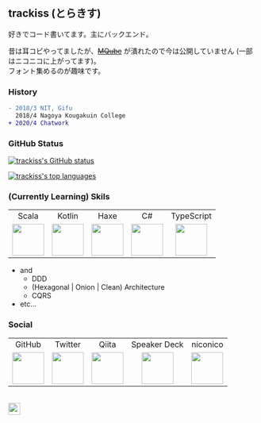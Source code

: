 ## trackiss (とらきす)

好きでコード書いてます。主にバックエンド。

昔は耳コピやってましたが、[~~MQube~~](https://mqube.net) が潰れたので今は公開していません (一部はニコニコに上がってます)。  
フォント集めるのが趣味です。



### History

```diff
- 2018/3 NIT, Gifu
  2018/4 Nagoya Kougakuin College
+ 2020/4 Chatwork
```

### GitHub Status

[![trackiss's GitHub status](https://github-readme-stats.vercel.app/api?username=trackiss&show_icons=true&theme=dracula&count_private=true&hide=issues)](https://github.com/trackiss?tab=repositories)

[![trackiss's top languages](https://github-readme-stats.vercel.app/api/top-langs/?username=trackiss&theme=dracula&hide=html,css,javascript)](https://github.com/trackiss?tab=repositories)

### (Currently Learning) Skils

<table>
	<tbody>
		<tr align="center">
			<td>Scala</td>
			<td>Kotlin</td>
			<td>Haxe</td>
			<td>C#</td>
			<td>TypeScript</td>
		</tr>
		<tr align="center">
			<td>
        <a href="https://www.scala-lang.org/">
          <img width="64" src="https://cdn.jsdelivr.net/npm/simple-icons@3.4.0/icons/scala.svg">
          </a>
      </td>
			<td>
        <a href="https://kotlinlang.org/">
          <img width="64" src="https://cdn.jsdelivr.net/npm/simple-icons@3.4.0/icons/kotlin.svg">
          </a>
      </td>
			<td>
        <a href="https://haxe.org/">
          <img width="64" src="https://cdn.jsdelivr.net/npm/simple-icons@3.4.0/icons/haxe.svg">
          </a>
      </td>
			<td>
        <a href="https://github.com/dotnet/csharplang">
          <img width="64" src="https://cdn.jsdelivr.net/npm/simple-icons@3.4.0/icons/csharp.svg">
          </a>
      </td>
			<td>
        <a href="https://www.typescriptlang.org/">
          <img width="64" src="https://cdn.jsdelivr.net/npm/simple-icons@3.4.0/icons/typescript.svg">
          </a>
      </td>
		</tr>
	</tbody>
</table>

- and
  - DDD
  - (Hexagonal | Onion | Clean) Architecture
  - CQRS
- etc...

### Social

<table>
	<tbody>
		<tr align="center">
			<td>GitHub</td>
			<td>Twitter</td>
			<td>Qiita</td>
			<td>Speaker Deck</td>
      <td>niconico</td>
		</tr>
		<tr align="center">
			<td>
        <a href="https://github.com/trackiss">
          <img width="64" src="https://cdn.jsdelivr.net/npm/simple-icons@3.4.0/icons/github.svg">
          </a>
      </td>
			<td>
        <a href="https://twitter.com/trackiss">
          <img width="64" src="https://cdn.jsdelivr.net/npm/simple-icons@3.4.0/icons/twitter.svg">
          </a>
      </td>
			<td>
        <a href="https://qiita.com/trackiss">
          <img width="64" src="https://cdn.jsdelivr.net/npm/simple-icons@3.4.0/icons/qiita.svg">
          </a>
      </td>
			<td>
        <a href="https://speakerdeck.com/trackiss">
          <img width="64" src="https://cdn.jsdelivr.net/npm/simple-icons@3.4.0/icons/speakerdeck.svg">
          </a>
      </td>
			<td>
        <a href="https://www.upload.nicovideo.jp/garage/videos">
          <img width="64" src="https://cdn.jsdelivr.net/npm/simple-icons@3.4.0/icons/niconico.svg">
          </a>
      </td>
		</tr>
	</tbody>
</table>

<br>

<img text-align="left" height="24" src="https://profile-counter.glitch.me/trackiss/count.svg">
